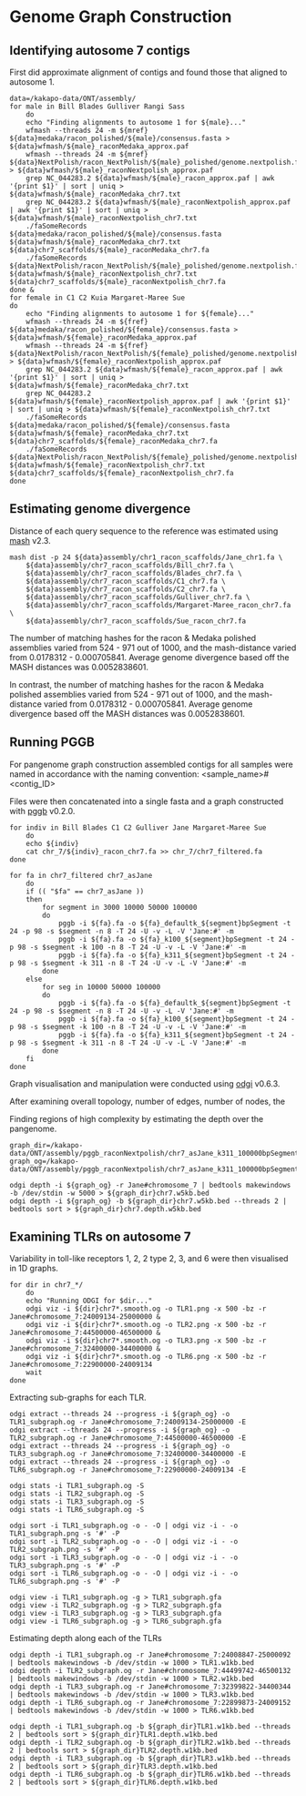 # Genome Graph Construction
## Identifying autosome 7 contigs
First did approximate alignment of contigs and found those that aligned to autosome 1.
```
data=/kakapo-data/ONT/assembly/
for male in Bill Blades Gulliver Rangi Sass
    do
    echo "Finding alignments to autosome 1 for ${male}..."
    wfmash --threads 24 -m ${mref} ${data}medaka/racon_polished/${male}/consensus.fasta > ${data}wfmash/${male}_raconMedaka_approx.paf
    wfmash --threads 24 -m ${mref} ${data}NextPolish/racon_NextPolish/${male}_polished/genome.nextpolish.fasta > ${data}wfmash/${male}_raconNextpolish_approx.paf
    grep NC_044283.2 ${data}wfmash/${male}_racon_approx.paf | awk '{print $1}' | sort | uniq > ${data}wfmash/${male}_raconMedaka_chr7.txt
    grep NC_044283.2 ${data}wfmash/${male}_raconNextpolish_approx.paf | awk '{print $1}' | sort | uniq > ${data}wfmash/${male}_raconNextpolish_chr7.txt
    ./faSomeRecords ${data}medaka/racon_polished/${male}/consensus.fasta ${data}wfmash/${male}_raconMedaka_chr7.txt ${data}chr7_scaffolds/${male}_raconMedaka_chr7.fa
    ./faSomeRecords ${data}NextPolish/racon_NextPolish/${male}_polished/genome.nextpolish.fasta ${data}wfmash/${male}_raconNextpolish_chr7.txt ${data}chr7_scaffolds/${male}_raconNextpolish_chr7.fa
done &
for female in C1 C2 Kuia Margaret-Maree Sue
do
    echo "Finding alignments to autosome 1 for ${female}..."
    wfmash --threads 24 -m ${fref} ${data}medaka/racon_polished/${female}/consensus.fasta > ${data}wfmash/${female}_raconMedaka_approx.paf
    wfmash --threads 24 -m ${fref} ${data}NextPolish/racon_NextPolish/${female}_polished/genome.nextpolish.fasta > ${data}wfmash/${female}_raconNextpolish_approx.paf
    grep NC_044283.2 ${data}wfmash/${female}_racon_approx.paf | awk '{print $1}' | sort | uniq > ${data}wfmash/${female}_raconMedaka_chr7.txt
    grep NC_044283.2 ${data}wfmash/${female}_raconNextpolish_approx.paf | awk '{print $1}' | sort | uniq > ${data}wfmash/${female}_raconNextpolish_chr7.txt
    ./faSomeRecords ${data}medaka/racon_polished/${female}/consensus.fasta ${data}wfmash/${female}_raconMedaka_chr7.txt ${data}chr7_scaffolds/${female}_raconMedaka_chr7.fa
    ./faSomeRecords ${data}NextPolish/racon_NextPolish/${female}_polished/genome.nextpolish.fasta ${data}wfmash/${female}_raconNextpolish_chr7.txt ${data}chr7_scaffolds/${female}_raconNextpolish_chr7.fa
done
```
## Estimating genome divergence
Distance of each query sequence to the reference was estimated using [mash](https://mash.readthedocs.io/en/latest/index.html) v2.3.
```
mash dist -p 24 ${data}assembly/chr1_racon_scaffolds/Jane_chr1.fa \
    ${data}assembly/chr7_racon_scaffolds/Bill_chr7.fa \
    ${data}assembly/chr7_racon_scaffolds/Blades_chr7.fa \
    ${data}assembly/chr7_racon_scaffolds/C1_chr7.fa \
    ${data}assembly/chr7_racon_scaffolds/C2_chr7.fa \
    ${data}assembly/chr7_racon_scaffolds/Gulliver_chr7.fa \
    ${data}assembly/chr7_racon_scaffolds/Margaret-Maree_racon_chr7.fa \
    ${data}assembly/chr7_racon_scaffolds/Sue_racon_chr7.fa 
```
The number of matching hashes for the racon & Medaka polished assemblies varied from 524 - 971 out of 1000, and the mash-distance varied from 0.0178312 - 0.000705841. Average genome divergence based off the MASH distances was 0.0052838601.

In contrast, the number of matching hashes for the racon & Medaka polished assemblies varied from 524 - 971 out of 1000, and the mash-distance varied from 0.0178312 - 0.000705841. Average genome divergence based off the MASH distances was 0.0052838601.

## Running PGGB
For pangenome graph construction assembled contigs for all samples were named in accordance with the naming convention:
<sample_name>#<contig_ID>

Files were then concatenated into a single fasta and a graph constructed with [pggb](https://github.com/pangenome/pggb) v0.2.0.
```
for indiv in Bill Blades C1 C2 Gulliver Jane Margaret-Maree Sue
    do
    echo ${indiv}
    cat chr_7/${indiv}_racon_chr7.fa >> chr_7/chr7_filtered.fa
done

for fa in chr7_filtered chr7_asJane
    do
    if (( "$fa" == chr7_asJane ))
    then
        for segment in 3000 10000 50000 100000
        do
            pggb -i ${fa}.fa -o ${fa}_defaultk_${segment}bpSegment -t 24 -p 98 -s $segment -n 8 -T 24 -U -v -L -V 'Jane:#' -m
            pggb -i ${fa}.fa -o ${fa}_k100_${segment}bpSegment -t 24 -p 98 -s $segment -k 100 -n 8 -T 24 -U -v -L -V 'Jane:#' -m
            pggb -i ${fa}.fa -o ${fa}_k311_${segment}bpSegment -t 24 -p 98 -s $segment -k 311 -n 8 -T 24 -U -v -L -V 'Jane:#' -m
        done
    else
        for seg in 10000 50000 100000
        do
            pggb -i ${fa}.fa -o ${fa}_defaultk_${segment}bpSegment -t 24 -p 98 -s $segment -n 8 -T 24 -U -v -L -V 'Jane:#' -m
            pggb -i ${fa}.fa -o ${fa}_k100_${segment}bpSegment -t 24 -p 98 -s $segment -k 100 -n 8 -T 24 -U -v -L -V 'Jane:#' -m
            pggb -i ${fa}.fa -o ${fa}_k311_${segment}bpSegment -t 24 -p 98 -s $segment -k 311 -n 8 -T 24 -U -v -L -V 'Jane:#' -m
        done
    fi
done
```
Graph visualisation and manipulation were conducted using [odgi](https://github.com/pangenome/odgi) v0.6.3. 

After examining overall topology, number of edges, number of nodes, the 

Finding regions of high complexity by estimating the depth over the pangenome.
```
graph_dir=/kakapo-data/ONT/assembly/pggb_raconNextpolish/chr7_asJane_k311_100000bpSegment/
graph_og=/kakapo-data/ONT/assembly/pggb_raconNextpolish/chr7_asJane_k311_100000bpSegment/chr7.fa.9d4992c.4030258.a7f493c.smooth.og

odgi depth -i ${graph_og} -r Jane#chromosome_7 | bedtools makewindows -b /dev/stdin -w 5000 > ${graph_dir}chr7.w5kb.bed
odgi depth -i ${graph_og} -b ${graph_dir}chr7.w5kb.bed --threads 2 | bedtools sort > ${graph_dir}chr7.depth.w5kb.bed
```
## Examining TLRs on autosome 7
Variability in toll-like receptors 1, 2, 2 type 2, 3, and 6 were then visualised in 1D graphs.

```
for dir in chr7_*/
    do
    echo "Running ODGI for $dir..."
    odgi viz -i ${dir}chr7*.smooth.og -o TLR1.png -x 500 -bz -r Jane#chromosome_7:24009134-25000000 &
    odgi viz -i ${dir}chr7*.smooth.og -o TLR2.png -x 500 -bz -r Jane#chromosome_7:44500000-46500000 &
    odgi viz -i ${dir}chr7*.smooth.og -o TLR3.png -x 500 -bz -r Jane#chromosome_7:32400000-34400000 &
    odgi viz -i ${dir}chr7*.smooth.og -o TLR6.png -x 500 -bz -r Jane#chromosome_7:22900000-24009134
    wait
done
```
Extracting sub-graphs for each TLR.
```
odgi extract --threads 24 --progress -i ${graph_og} -o TLR1_subgraph.og -r Jane#chromosome_7:24009134-25000000 -E
odgi extract --threads 24 --progress -i ${graph_og} -o TLR2_subgraph.og -r Jane#chromosome_7:44500000-46500000 -E
odgi extract --threads 24 --progress -i ${graph_og} -o TLR3_subgraph.og -r Jane#chromosome_7:32400000-34400000 -E
odgi extract --threads 24 --progress -i ${graph_og} -o TLR6_subgraph.og -r Jane#chromosome_7:22900000-24009134 -E

odgi stats -i TLR1_subgraph.og -S
odgi stats -i TLR2_subgraph.og -S
odgi stats -i TLR3_subgraph.og -S
odgi stats -i TLR6_subgraph.og -S

odgi sort -i TLR1_subgraph.og -o - -O | odgi viz -i - -o TLR1_subgraph.png -s '#' -P
odgi sort -i TLR2_subgraph.og -o - -O | odgi viz -i - -o TLR2_subgraph.png -s '#' -P
odgi sort -i TLR3_subgraph.og -o - -O | odgi viz -i - -o TLR3_subgraph.png -s '#' -P
odgi sort -i TLR6_subgraph.og -o - -O | odgi viz -i - -o TLR6_subgraph.png -s '#' -P

odgi view -i TLR1_subgraph.og -g > TLR1_subgraph.gfa
odgi view -i TLR2_subgraph.og -g > TLR2_subgraph.gfa
odgi view -i TLR3_subgraph.og -g > TLR3_subgraph.gfa
odgi view -i TLR6_subgraph.og -g > TLR6_subgraph.gfa
```
Estimating depth along each of the TLRs
```
odgi depth -i TLR1_subgraph.og -r Jane#chromosome_7:24008847-25000092 | bedtools makewindows -b /dev/stdin -w 1000 > TLR1.w1kb.bed
odgi depth -i TLR2_subgraph.og -r Jane#chromosome_7:44499742-46500132 | bedtools makewindows -b /dev/stdin -w 1000 > TLR2.w1kb.bed
odgi depth -i TLR3_subgraph.og -r Jane#chromosome_7:32399822-34400344 | bedtools makewindows -b /dev/stdin -w 1000 > TLR3.w1kb.bed
odgi depth -i TLR6_subgraph.og -r Jane#chromosome_7:22899873-24009152 | bedtools makewindows -b /dev/stdin -w 1000 > TLR6.w1kb.bed

odgi depth -i TLR1_subgraph.og -b ${graph_dir}TLR1.w1kb.bed --threads 2 | bedtools sort > ${graph_dir}TLR1.depth.w1kb.bed
odgi depth -i TLR2_subgraph.og -b ${graph_dir}TLR2.w1kb.bed --threads 2 | bedtools sort > ${graph_dir}TLR2.depth.w1kb.bed
odgi depth -i TLR3_subgraph.og -b ${graph_dir}TLR3.w1kb.bed --threads 2 | bedtools sort > ${graph_dir}TLR3.depth.w1kb.bed
odgi depth -i TLR6_subgraph.og -b ${graph_dir}TLR6.w1kb.bed --threads 2 | bedtools sort > ${graph_dir}TLR6.depth.w1kb.bed
```